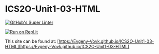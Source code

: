 # ICS2O-Unit1-03-HTML

[![GitHub's Super Linter](https://github.com/Evgeny-Vovk/ICS2O-Unit1-03-HTML/workflows/GitHub's%20Super%20Linter/badge.svg)](https://github.com/Evgeny-Vovk/ICS2O-Unit1-03-HTML/actions)



[![Run on Repl.it](https://repl.it/badge/github/Evgeny-Vovk/ICS2O-Unit1-03-HTML)](https://repl.it/github/Evgeny-Vovk/ICS2O-Unit1-03-HTML)

This site can be found at: [https://Evgeny-Vovk.github.io/ICS2O-Unit1-03-HTML](https://Evgeny-Vovk.github.io/ICS2O-Unit1-03-HTML)
